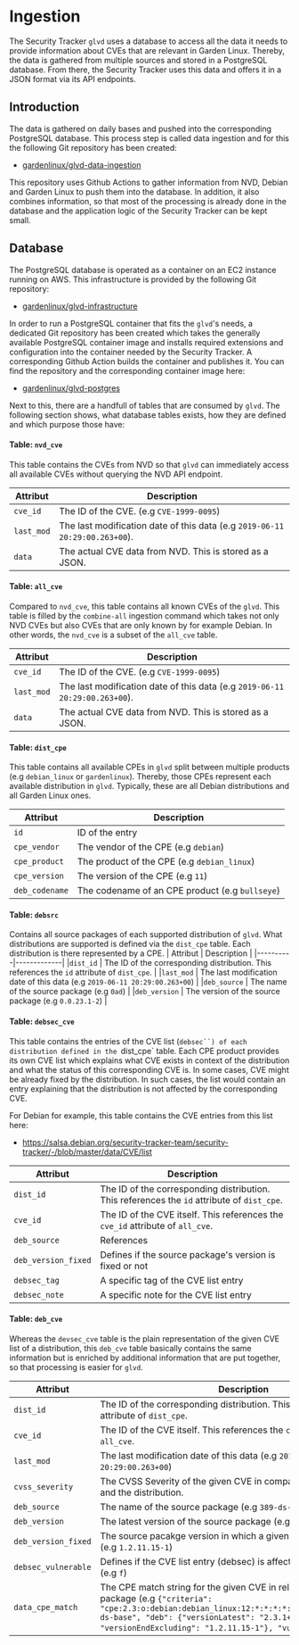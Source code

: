 # Ingestion

The Security Tracker `glvd` uses a database to access all the data it needs to provide information about CVEs that are relevant in Garden Linux. Thereby, the data is gathered from multiple sources and stored in a PostgreSQL database. From there, the Security Tracker uses this data and offers it in a JSON format via its API endpoints.

## Introduction

The data is gathered on daily bases and pushed into the corresponding PostgreSQL database. This process step is called data ingestion and for this the following Git repository has been created:
* [gardenlinux/glvd-data-ingestion](https://github.com/gardenlinux/glvd-data-ingestion)

This repository uses Github Actions to gather information from NVD, Debian and Garden Linux to push them into the database. In addition, it also combines information, so that most of the processing is already done in the database and the application logic of the Security Tracker can be kept small.

## Database

The PostgreSQL database is operated as a container on an EC2 instance running on AWS. This infrastructure is provided by the following Git repository:
* [gardenlinux/glvd-infrastructure](https://github.com/gardenlinux/glvd-infrastructure)

In order to run a PostgreSQL container that fits the `glvd`'s needs, a dedicated Git repository has been created which takes the generally available PostgreSQL container image and installs required extensions and configuration into the container needed by the Security Tracker. A corresponding Github Action builds the container and publishes it. You can find the repository and the corresponding container image here:
* [gardenlinux/glvd-postgres](https://github.com/gardenlinux/glvd-postgres)

Next to this, there are a handfull of tables that are consumed by `glvd`. The following section shows, what database tables exists, how they are defined and which purpose those have:

#### Table: `nvd_cve`
This table contains the CVEs from NVD so that `glvd` can immediately access all available CVEs without querying the NVD API endpoint.

| Attribut | Description |
|----------|-------------|
|`cve_id`    | The ID of the CVE. (e.g `CVE-1999-0095`) |
|`last_mod`    | The last modification date of this data (e.g `2019-06-11 20:29:00.263+00`). |
|`data`   | The actual CVE data from NVD. This is stored as a JSON.|

#### Table: `all_cve`
Compared to `nvd_cve`, this table contains all known CVEs of the `glvd`. This table is filled by the `combine-all` ingestion command which takes not only NVD CVEs but also CVEs that are only known by for example Debian. In other words, the `nvd_cve` is a subset of the `all_cve` table.

| Attribut | Description |
|----------|-------------|
|`cve_id`    | The ID of the CVE. (e.g `CVE-1999-0095`) |
|`last_mod`    | The last modification date of this data (e.g `2019-06-11 20:29:00.263+00`). |
|`data`   | The actual CVE data from NVD. This is stored as a JSON.|

#### Table: `dist_cpe`
This table contains all available CPEs in `glvd` split between multiple products (e.g `debian_linux` or `gardenlinux`). Thereby, those CPEs represent each available distribution in `glvd`. Typically, these are all Debian distributions and all Garden Linux ones.

| Attribut | Description |
|----------|-------------|
|`id`    | ID of the entry |
|`cpe_vendor`    | The vendor of the CPE (e.g `debian`) |
|`cpe_product`    | The product of the CPE (e.g `debian_linux`) |
|`cpe_version`    | The version of the CPE (e.g `11`) |
|`deb_codename`    | The codename of an CPE product (e.g `bullseye`) |

#### Table: `debsrc`
Contains all source packages of each supported distribution of `glvd`. What distributions are supported is defined via the `dist_cpe` table. Each distribution is there represented by a CPE.
| Attribut | Description |
|----------|-------------|
|`dist_id`    | The ID of the corresponding distribution. This references the `id` attribute of `dist_cpe`. |
|`last_mod`    | The last modification date of this data (e.g `2019-06-11 20:29:00.263+00`) |
|`deb_source`    | The name of the source package (e.g `0ad`) |
|`deb_version`   | The version of the source package (e.g `0.0.23.1-2`) |

#### Table: `debsec_cve`
This table contains the entries of the CVE list (`debsec``) of each distribution defined in the `dist_cpe` table. Each CPE product provides its own CVE list which explains what CVE exists in context of the distribution and what the status of this corresponding CVE is. In some cases, CVE might be already fixed by the distribution. In such cases, the list would contain an entry explaining that the distribution is not affected by the corresponding CVE.

For Debian for example, this table contains the CVE entries from this list here:
* https://salsa.debian.org/security-tracker-team/security-tracker/-/blob/master/data/CVE/list

| Attribut | Description |
|----------|-------------|
|`dist_id`    | The ID of the corresponding distribution. This references the `id` attribute of `dist_cpe`. |
|`cve_id`   | The ID of the CVE itself. This references the `cve_id` attribute of `all_cve`. |
|`deb_source`    | References |
|`deb_version_fixed`    | Defines if the source package's version is fixed or not |
|`debsec_tag`    | A specific tag of the CVE list entry |
|`debsec_note`    | A specific note for the CVE list entry |

#### Table: `deb_cve`
Whereas the `devsec_cve` table is the plain representation of the given CVE list of a distribution, this `deb_cve` table basically contains the same information but is enriched by additional information that are put together, so that processing is easier for `glvd`.

| Attribut | Description |
|----------|-------------|
|`dist_id`    | The ID of the corresponding distribution. This references the `id` attribute of `dist_cpe`. |
|`cve_id`    | The ID of the CVE itself. This references the `cve_id` attribute of `all_cve`. |
|`last_mod`    | The last modification date of this data (e.g `2019-06-11 20:29:00.263+00`) |
|`cvss_severity`    | The CVSS Severity of the given CVE in comparision to the package and the distribution. |
|`deb_source`    | The name of the source package (e.g `389-ds-base`) |
|`deb_version`    | The latest version of the source package (e.g `2.3.1+dfsg1-1`) |
|`deb_version_fixed`    | The source pacakge version in which a given CVE has been fixed (e.g `1.2.11.15-1`)|
|`debsec_vulnerable`    | Defines if the CVE list entry (debsec) is affected by the CVE or not (e.g `f`) |
|`data_cpe_match`    | The CPE match string for the given CVE in relation to the source package (e.g `{"criteria": "cpe:2.3:o:debian:debian_linux:12:*:*:*:*:*:*:deb_source\\=389-ds-base", "deb": {"versionLatest": "2.3.1+dfsg1-1", "versionEndExcluding": "1.2.11.15-1"}, "vulnerable": false}`)|
